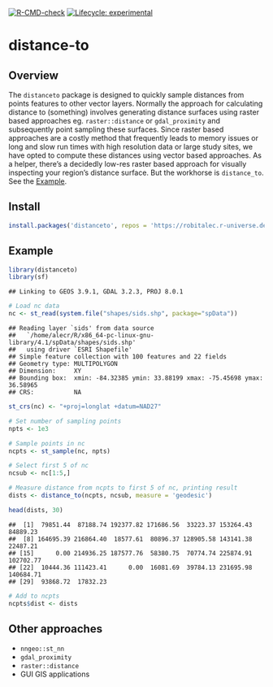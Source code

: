 
<!-- badges: start -->

[![R-CMD-check](https://github.com/robitalec/distance-to/workflows/R-CMD-check/badge.svg)](https://github.com/robitalec/distance-to/actions)
[![Lifecycle:
experimental](https://img.shields.io/badge/lifecycle-experimental-orange.svg)](https://lifecycle.r-lib.org/articles/stages.html#experimental)
<!-- badges: end -->

# distance-to

## Overview

The `distanceto` package is designed to quickly sample distances from
points features to other vector layers. Normally the approach for
calculating distance to (something) involves generating distance
surfaces using raster based approaches eg. `raster::distance` or
`gdal_proximity` and subsequently point sampling these surfaces. Since
raster based approaches are a costly method that frequently leads to
memory issues or long and slow run times with high resolution data or
large study sites, we have opted to compute these distances using vector
based approaches. As a helper, there’s a decidedly low-res raster based
approach for visually inspecting your region’s distance surface. But the
workhorse is `distance_to`. See the [Example](#example).

## Install

``` r
install.packages('distanceto', repos = 'https://robitalec.r-universe.dev')
```

## Example

``` r
library(distanceto)
library(sf)
```

    ## Linking to GEOS 3.9.1, GDAL 3.2.3, PROJ 8.0.1

``` r
# Load nc data
nc <- st_read(system.file("shapes/sids.shp", package="spData"))
```

    ## Reading layer `sids' from data source 
    ##   `/home/alecr/R/x86_64-pc-linux-gnu-library/4.1/spData/shapes/sids.shp' 
    ##   using driver `ESRI Shapefile'
    ## Simple feature collection with 100 features and 22 fields
    ## Geometry type: MULTIPOLYGON
    ## Dimension:     XY
    ## Bounding box:  xmin: -84.32385 ymin: 33.88199 xmax: -75.45698 ymax: 36.58965
    ## CRS:           NA

``` r
st_crs(nc) <- "+proj=longlat +datum=NAD27"

# Set number of sampling points
npts <- 1e3

# Sample points in nc
ncpts <- st_sample(nc, npts)

# Select first 5 of nc
ncsub <- nc[1:5,]

# Measure distance from ncpts to first 5 of nc, printing result
dists <- distance_to(ncpts, ncsub, measure = 'geodesic')

head(dists, 30)
```

    ##  [1]  79851.44  87188.74 192377.82 171686.56  33223.37 153264.43  84889.23
    ##  [8] 164695.39 216864.40  18577.61  80896.37 128905.58 143141.38  22487.21
    ## [15]      0.00 214936.25 187577.76  58380.75  70774.74 225874.91 102702.77
    ## [22]  10444.36 111423.41      0.00  16081.69  39784.13 231695.98 140684.71
    ## [29]  93868.72  17832.23

``` r
# Add to ncpts
ncpts$dist <- dists
```

## Other approaches

-   `nngeo::st_nn`
-   `gdal_proximity`
-   `raster::distance`
-   GUI GIS applications
